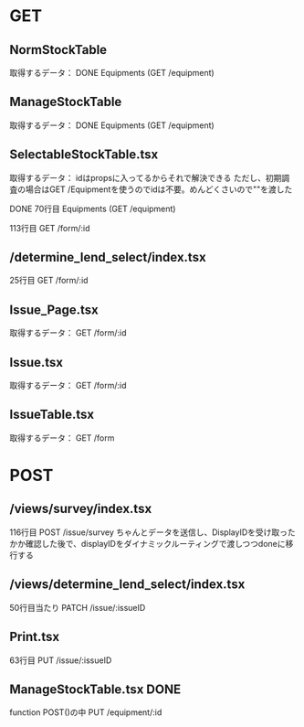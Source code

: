 # GET

## NormStockTable

取得するデータ：
DONE Equipments (GET /equipment)

## ManageStockTable

取得するデータ：
DONE Equipments (GET /equipment)

## SelectableStockTable.tsx

取得するデータ：
idはpropsに入ってるからそれで解決できる
ただし、初期調査の場合はGET /Equipmentを使うのでidは不要。めんどくさいので""を渡した

DONE 70行目 Equipments (GET /equipment)

113行目 GET /form/:id

## /determine_lend_select/index.tsx

25行目 GET /form/:id

## Issue_Page.tsx

取得するデータ： GET /form/:id

## Issue.tsx

取得するデータ： GET /form/:id

## IssueTable.tsx

取得するデータ： GET /form

# POST

## /views/survey/index.tsx

116行目 POST /issue/survey
ちゃんとデータを送信し、DisplayIDを受け取ったかか確認した後で、displayIDをダイナミックルーティングで渡しつつdoneに移行する

## /views/determine_lend_select/index.tsx

50行目当たり
PATCH /issue/:issueID

## Print.tsx

63行目
PUT /issue/:issueID

## ManageStockTable.tsx DONE

function POST()の中
PUT /equipment/:id
